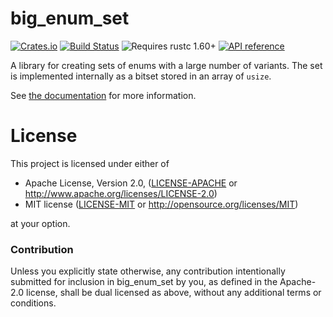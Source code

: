 # big_enum_set

[![Crates.io](https://img.shields.io/crates/v/big_enum_set.svg)](https://crates.io/crates/big_enum_set)
[![Build Status](https://github.com/manuthambi/big_enum_set/actions/workflows/build.yml/badge.svg)](https://github.com/manuthambi/big_enum_set/actions/workflows/build.yml)
![Requires rustc 1.60+](https://img.shields.io/badge/rustc-1.60+-blue.svg)
[![API reference](https://docs.rs/big_enum_set/badge.svg)](https://docs.rs/big_enum_set/)

A library for creating sets of enums with a large number of variants. The set is implemented
internally as a bitset stored in an array of `usize`.

See [the documentation](https://docs.rs/big_enum_set) for more information.

# License

This project is licensed under either of

 * Apache License, Version 2.0, ([LICENSE-APACHE](LICENSE-APACHE) or
   http://www.apache.org/licenses/LICENSE-2.0)
 * MIT license ([LICENSE-MIT](LICENSE-MIT) or
   http://opensource.org/licenses/MIT)

at your option.

### Contribution

Unless you explicitly state otherwise, any contribution intentionally submitted
for inclusion in big_enum_set by you, as defined in the Apache-2.0 license, shall be
dual licensed as above, without any additional terms or conditions.

